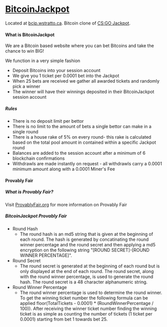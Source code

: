 # [BitcoinJackpot](http://bcjp.wstratto.ca)
Located at [bcjp.wstratto.ca](http://bcjp.wstratto.ca). Bitcoin clone of [CS:GO Jackpot](https://csgojackpot.com/).

#### What is BitcoinJackpot
We are a Bitcoin based website where you can bet Bitcoins and take the chance to win BIG!

We function in a very simple fashion

* Deposit Bitcoins into your session account
* We give you 1 ticket per 0.0001 bet into the Jackpot
* When 25 bets are received we gather all awarded tickets and randomly pick a winner
* The winner will have their winnings deposited in their BitcoinJackpot session account

##### Rules
* There is no deposit limit per bettor
* There is no limit to the amount of bets a single bettor can make in a single round
* There is a house rake of 5% on every round- this rake is calculated based on the total pool amount in contained within a specific Jackpot round
* Balances are added to the session account after a minimum of 6 blockchain confirmations
* Withdrawls are made instantly on request - all withdrawls carry a 0.0001 minimum amount along with a 0.0001 Miner's Fee

#### Provably Fair
##### What is Provably Fair?
Visit [ProvablyFair.org](http://provablyfair.org/) for more information on Provably Fair

##### BitcoinJackpot Provably Fair

* Round Hash
  * The round hash is an md5 string that is given at the beginning of each round. The hash is generated by concatinating the round winner percentage and the round secret and then applying a md5 encryption on the following string "[ROUND SECRET]-[ROUND WINNER PERCENTAGE]".
* Round Secret
  * The round secret is generated at the beginning of each round but is only displayed at the end of each round. The round secret, along with the round winner percentage, is used to generate the round hash. The round secret is a 48 character alphanumeric string.
* Round Winner Percentage
  * The round winner percentage is used to determine the round winner. To get the winning ticket number the following formula can be applied floor(TotalTickets - 0.0001) * (RoundWinnerPercentage / 100)). After receiving the winner ticket number finding the winning ticket is as simple as counting the number of tickets (1 ticket per 0.0001) starting from bet 1 towards bet 25.